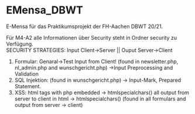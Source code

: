 # EMensa_DBWT
E-Mensa für das Praktikumsprojekt der FH-Aachen DBWT 20/21.

Für M4-A2 alle Informationen über Security steht in Ordner security 
zu Verfügung.  
SECURITY STRATEGIES: Input Client->Server || Ouput Server->Client
1) Formular: Genaral->Test Input from Client! 
(found in newsletter.php, nl_admin.php and wunschgericht.php)
    ->Input Preprocessing and Validation
2) SQL Injektion: (found in wunschgericht.php)
    -> Input-Mark, Prepared Statement.
3) XSS: html tags with php embedded
    -> htmlspecialchars()
        all output from server to client in html
    -> htmlspecialchars()
    (found in all formulars and output from server -> client)
